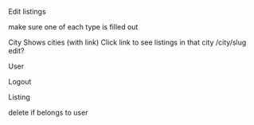 <!-- Make file directory and config ru, rakefile, gems, layout page make with all the <!DOCTYPE html> <html> (maybe navbar if time) -->

<!-- Make:
  User
    username
    password
    has many Listings -->

  <!-- Listings
    Name
    Price
    SQM
    has_many amenities through listing_amenities
    belongs_to user
    belongs_to city -->

  <!-- City
    name
    has_many Listings -->

  <!-- Amenity
    name  
    has many listings through listing_amenities -->


<!-- Application Controller, tables and models for User, Listing, City, Amenity -->

<!-- Index
  Page with all listings -->

<!-- Sign Up:
  Secure password
  Username and password required <-- if not redirect to same page with error
  Once signed in redirect to page with all users listings with option to edit and delete each -->


<!-- Sign In
  Make sure password and username match or else provide error
  Once signed in redirect to page with all users listings with option to edit and delete each -->

<!-- Helpers
  Logged in
  slugifiable -->

Edit listings
  <!-- Form
  Must be logged in
  Make sure only user can edit his own listing -->
  make sure one of each type is filled out

<!-- /listing/slug -->

City
  Shows cities (with link)
  Click link to see listings in that city /city/slug
  edit?


User
  <!-- Login -->
  Logout

Listing
  <!-- Create new
  edit -->
  delete if belongs to user
